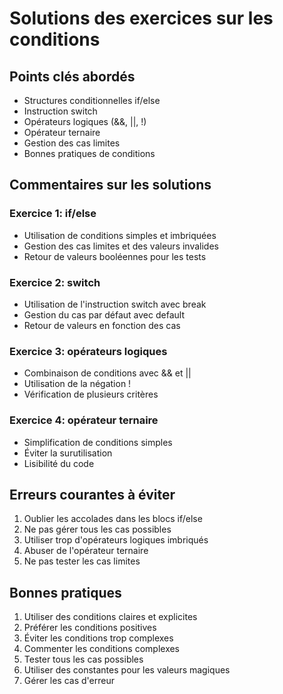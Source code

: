 # Solutions des exercices sur les conditions

## Points clés abordés

- Structures conditionnelles if/else
- Instruction switch
- Opérateurs logiques (&&, ||, !)
- Opérateur ternaire
- Gestion des cas limites
- Bonnes pratiques de conditions

## Commentaires sur les solutions

### Exercice 1: if/else

- Utilisation de conditions simples et imbriquées
- Gestion des cas limites et des valeurs invalides
- Retour de valeurs booléennes pour les tests

### Exercice 2: switch

- Utilisation de l'instruction switch avec break
- Gestion du cas par défaut avec default
- Retour de valeurs en fonction des cas

### Exercice 3: opérateurs logiques

- Combinaison de conditions avec && et ||
- Utilisation de la négation !
- Vérification de plusieurs critères

### Exercice 4: opérateur ternaire

- Simplification de conditions simples
- Éviter la surutilisation
- Lisibilité du code

## Erreurs courantes à éviter

1. Oublier les accolades dans les blocs if/else
2. Ne pas gérer tous les cas possibles
3. Utiliser trop d'opérateurs logiques imbriqués
4. Abuser de l'opérateur ternaire
5. Ne pas tester les cas limites

## Bonnes pratiques

1. Utiliser des conditions claires et explicites
2. Préférer les conditions positives
3. Éviter les conditions trop complexes
4. Commenter les conditions complexes
5. Tester tous les cas possibles
6. Utiliser des constantes pour les valeurs magiques
7. Gérer les cas d'erreur
